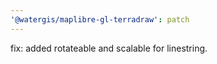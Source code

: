```yaml
---
'@watergis/maplibre-gl-terradraw': patch
---
```


fix: added rotateable and scalable for linestring.
